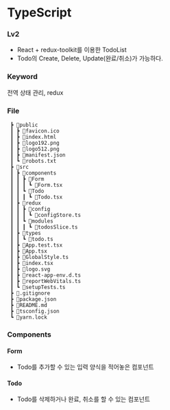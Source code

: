 # TypeScript
### Lv2
- React + redux-toolkit를 이용한 TodoList
- Todo의 Create, Delete, Update(완료/취소)가 가능하다.

### Keyword

전역 상태 관리, redux

### File
```
 ┣ 📂public
 ┃ ┣ 📜favicon.ico
 ┃ ┣ 📜index.html
 ┃ ┣ 📜logo192.png
 ┃ ┣ 📜logo512.png
 ┃ ┣ 📜manifest.json
 ┃ ┗ 📜robots.txt
 ┣ 📂src
 ┃ ┣ 📂components
 ┃ ┃ ┣ 📂Form
 ┃ ┃ ┃ ┗ 📜Form.tsx
 ┃ ┃ ┗ 📂Todo
 ┃ ┃ ┃ ┗ 📜Todo.tsx
 ┃ ┣ 📂redux
 ┃ ┃ ┣ 📂config
 ┃ ┃ ┃ ┗ 📜configStore.ts
 ┃ ┃ ┗ 📂modules
 ┃ ┃ ┃ ┗ 📜todosSlice.ts
 ┃ ┣ 📂types
 ┃ ┃ ┗ 📜todo.ts
 ┃ ┣ 📜App.test.tsx
 ┃ ┣ 📜App.tsx
 ┃ ┣ 📜GlobalStyle.ts
 ┃ ┣ 📜index.tsx
 ┃ ┣ 📜logo.svg
 ┃ ┣ 📜react-app-env.d.ts
 ┃ ┣ 📜reportWebVitals.ts
 ┃ ┗ 📜setupTests.ts
 ┣ 📜.gitignore
 ┣ 📜package.json
 ┣ 📜README.md
 ┣ 📜tsconfig.json
 ┗ 📜yarn.lock
```

### Components
#### Form
- Todo를 추가할 수 있는 입력 양식을 적어놓은 컴포넌트

#### Todo
- Todo를 삭제하거나 완료, 취소를 할 수 있는 컴포넌트
